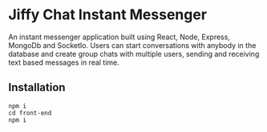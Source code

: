 # Jiffy Chat Instant Messenger

An instant messenger application built using React, Node, Express, MongoDb and SocketIo. Users can start conversations with anybody in the database and create group chats with multiple users, sending and receiving text based messages in real time.

## Installation

    npm i
    cd front-end
    npm i
